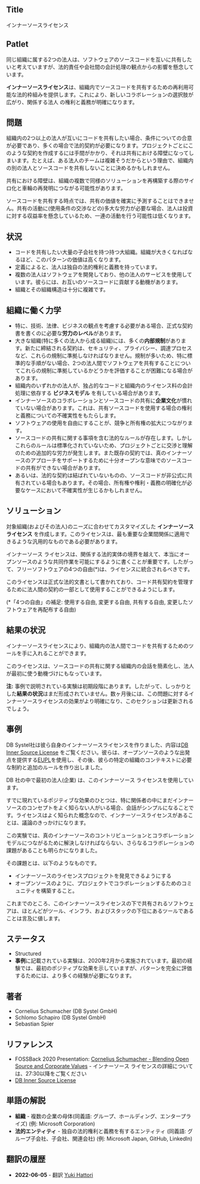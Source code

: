 ## Title

インナーソースライセンス

## Patlet

同じ組織に属する2つの法人は、ソフトウェアのソースコードを互いに共有したいと考えていますが、法的責任や会社間の会計処理の観点からの影響を懸念しています。

**インナーソースライセンス**は、組織内でソースコードを共有するための再利用可能な法的枠組みを提供します。これにより、新しいコラボレーションの選択肢が広がり、関係する法人 の権利と義務が明確になります。

## 問題

組織内の2つ以上の法人が互いにコードを共有したい場合、条件についての合意が必要であり、多くの場合で法的契約が必要になります。プロジェクトごとにこのような契約を作成するには手間がかかり、それは共有における障壁になってしまいます。たとえば、ある法人のチームは複雑そうだからという理由で、組織内の別の法人とソースコードを共有しないことに決めるかもしれません。

共有における障壁は、組織の複数で同様のソリューションを再構築する際のサイロ化と車輪の再発明につながる可能性があります。

ソースコードを共有する時点では、共有の価値を確実に予測することはできません。共有の活動に(使用条件の交渉などの)多大な労力が必要な場合、法人は投資に対する収益率を懸念しているため、一連の活動を行う可能性は低くなります。

## 状況

- コードを共有したい大量の子会社を持つ持つ大組織。組織が大きくなればなるほど、このパターンの価値は高くなります。
- 定義によると、法人は独自の法的権利と義務を持っています。
- 複数の法人はソフトウェアを開発しており、他の法人のサービスを使用しています。彼らには、お互いのソースコードに貢献する動機があります。
- 組織とその組織構造は十分に複雑です。

## 組織に働く力学

- 特に、技術、法律、ビジネスの観点を考慮する必要がある場合、正式な契約書を書くのに必要な**労力のレベル**があります。
- 大きな組織(特に多くの法人から成る組織)には、多くの**内部規制**があります。新たに締結される契約は、セキュリティ、プライバシー、調達プロセスなど、これらの規制に準拠しなければなりません。規制が多いため、特に標準的な手順がない場合、2つの法人間でソフトウェアを共有することについてこれらの規制に準拠しているかどうかを評価することが困難になる場合があります。
- 組織内のいずれかの法人が、独占的なコードと組織内のライセンス料の会計処理に依存する **ビジネスモデル** を有している場合があります。
- インナーソースのコラボレーションとソースコードの共有に**企業文化**が慣れていない場合があります。これは、共有ソースコードを使用する場合の権利と義務についての不確実性をもたらします。
- ソフトウェアの使用を自由にすることが、競争と所有権の拡大につながります。
- ソースコードの共有に関する事項を含む法的なルールが存在します。しかしこれらのルールは標準化されていないため、プロジェクトごとに交渉と理解のための追加的な労力が発生します。また既存の契約では、真のインナーソースのアプローチをサポートするために十分オープンな意味でのソースコードの共有ができない場合があります。
- あるいは、法的な契約は結ばれていないものの、ソースコードが非公式に共有されている場合もあります。その場合、所有権や権利・義務の明確化が必要なケースにおいて不確実性が生じるかもしれません。

## ソリューション

対象組織(およびその法人)のニーズに合わせてカスタマイズした **インナーソース ライセンス** を作成します。このライセンスは、最も重要な企業間関係に適用できるような汎用的なものである必要があります。

インナーソース ライセンスは、関係する法的実体の境界を越えて、本当にオープンソースのような共同作業を可能にするように書くことが重要です。したがって、フリーソフトウェアの4つの自由(*)は、ライセンスに統合されるべきです。

このライセンスは正式な法的文書として書かれており、コード共有契約を管理するために法人間の契約の一部として使用することができるようにします。

(*「4つの自由」の補足: 使用する自由, 変更する自由, 共有する自由, 変更したソフトウェアを再配布する自由)

## 結果の状況

インナーソースライセンスにより、組織内の法人間でコードを共有するためのツールを手に入れることができます。

このライセンスは、ソースコードの共有に関する組織内の会話を簡素化し、法人が最初に使う動機づけにもなっています。

**注:** 事例で説明されている実験は初期段階にあります。したがって、しっかりとした**結果の状況**はまだ形成されていません。数ヶ月後には、この問題に対するインナーソースライセンスの効果がより明確になり、このセクションは更新されるでしょう。

## 事例

DB Systel社は彼ら自身のインナーソースライセンスを作りました、内容は[DB Inner Source License][db-inner-source-license] をご覧ください。彼らは、オープンソースのような出発点を提供する[EUPL][eupl]を使用し、その後、彼らの特定の組織のコンテキストに必要な制約と追加のルールを作り出しました。

DB 社の中で最初の法人(企業) は、このインナーソース ライセンスを使用しています。

すでに現れているポジティブな効果のひとつは、特に関係者の中にまだインナーソースのコンセプトをよく知らない人がいる場合、会話がシンプルになることです。ライセンスはよく知られた概念なので、インナーソースライセンスがあることは、議論のきっかけになります。

この実験では、真のインナーソースのコントリビューションとコラボレーションモデルにつながるために解決しなければならない、さらなるコラボレーションの課題があることも明らかになりました。

その課題とは、以下のようなものです。

- インナーソースのライセンスプロジェクトを発見できるようにする
- オープンソースのように、プロジェクトでコラボレーションするためのコミュニティを構築すること。

これまでのところ、このインナーソースライセンスの下で共有されるソフトウェアは、ほとんどがツール、インフラ、およびスタックの下位にあるツールであることは言及に値します。

## ステータス


* Structured
* **事例**に記載されている実験は、2020年2月から実施されています。最初の経験では、最初のポジティブな効果を示していますが、パターンを完全に評価するためには、より多くの経験が必要になります。

## 著者

- Cornelius Schumacher (DB Systel GmbH)
- Schlomo Schapiro (DB Systel GmbH)
- Sebastian Spier

## リファレンス

- FOSSBack 2020 Presentation: [Cornelius Schumacher - Blending Open Source and Corporate Values](https://youtu.be/hikC6U8X_Ec) - インナーソース ライセンスの詳細については、27:30以降をご覧ください
- [DB Inner Source License][db-inner-source-license]

## 単語の解説

- **組織** - 複数の企業の母体(同義語: グループ、ホールディング、エンタープライズ) (例: Microsoft Corporation)
- **法的エンティティ** - 独自の法的権利と義務を有するエンティティ (同義語: グループ子会社、子会社、関連会社) (例: Microsoft Japan, GitHub, LinkedIn)

[db-inner-source-license]: https://github.com/dbsystel/open-source-policies/blob/master/DB-Inner-Source-License.md
[eupl]: https://joinup.ec.europa.eu/collection/eupl/eupl-text-eupl-12

## 翻訳の履歴
- **2022-06-05** - 翻訳 [Yuki Hattori](https://github.com/yuhattor)

